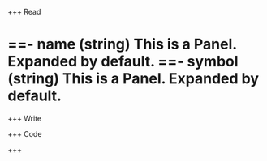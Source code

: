 +++ Read

==- name (string)
This is a Panel. Expanded by default.
==- symbol (string)
This is a Panel. Expanded by default.
===

+++ Write

+++ Code

+++
